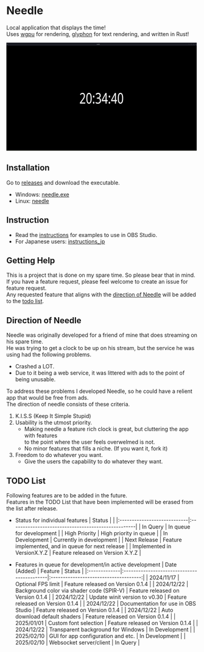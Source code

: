 # Needle
Local application that displays the time! \
Uses [wgpu](https://wgpu.rs/) for rendering, [glyphon](https://github.com/grovesNL/glyphon) for text rendering, and written in Rust!

![Example of Needle running on Linux](./doc/resources/common/needle.gif)

## Installation
Go to [releases](https://github.com/bonohub13/needle/releases/latest) and download the executable.
- Windows: [needle.exe](https://github.com/bonohub13/needle/releases/download/0.1.4-hotfix/needle.exe)
- Linux: [needle](https://github.com/bonohub13/needle/releases/download/0.1.4-hotfix/needle)

## Instruction
- Read the [instructions](./doc/INSTRUCTIONS.md) for examples to use in OBS Studio.
- For Japanese users: [instructions_jp](./doc/INSTRUCTIONS_JP.md)

## Getting Help
This is a project that is done on my spare time. So please bear that in mind. \
If you have a feature request, please feel welcome to create an issue for feature request. \
Any requested feature that aligns with the [direction of Needle](#direction_of_needle) will be added to the [todo list](#todo_list).

## Direction of Needle <a name="direction_of_needle"></a>
Needle was originally developed for a friend of mine that does streaming on his spare time. \
He was trying to get a clock to be up on his stream, but the service he was using had the following problems.
- Crashed a LOT.
- Due to it being a web service, it was littered with ads to the point of being unusable.

To address these problems I developed Needle, so he could have a relient app that would be free from ads. \
The direction of needle consists of these criteria.
1. K.I.S.S (Keep It Simple Stupid)
2. Usability is the utmost priority.
    - Making needle a feature rich clock is great, but cluttering the app with features \
    to the point where the user feels overwelmed is not.
    - No minor features that fills a niche. (If you want it, fork it)
3. Freedom to do whatever you want.
    - Give the users the capability to do whatever they want.

## TODO List <a name="todo_list"></a>
Following features are to be added in the future. \
Features in the TODO List that have been implemented will be erased from the list after release.

- Status for individual features
    | Status                      |                                                    |
    |:----------------------------|:---------------------------------------------------|
    | In Query                    | In queue for development                           |
    | High Priority               | High priority in queue                             |
    | In Development              | Currently in development                           |
    | Next Release                | Feature implemented, and in queue for next release |
    | Implemented in VersionX.Y.Z | Feature released on Version X.Y.Z                  |

- Features in queue for development/in active development
    | Date (Added) | Feature                                    | Status                                |
    |:-------------|:-------------------------------------------|:-------------------------------------:|
    | 2024/11/17   | Optional FPS limit                         | Feature released on Version 0.1.4     |
    | 2024/12/22   | Background color via shader code (SPIR-V)  | Feature released on Version 0.1.4     |
    | 2024/12/22   | Update winit version to v0.30              | Feature released on Version 0.1.4     |
    | 2024/12/22   | Documentation for use in OBS Studio        | Feature released on Version 0.1.4     |
    | 2024/12/22   | Auto download default shaders              | Feature released on Version 0.1.4     |
    | 2025/01/01   | Custom font selection                      | Feature released on Version 0.1.4     |
    | 2024/12/22   | Transparent background for Windows         | In Development                        |
    | 2025/02/10   | GUI for app configuration and etc.         | In Development                        |
    | 2025/02/10   | Websocket server/client                    | In Query                              |
